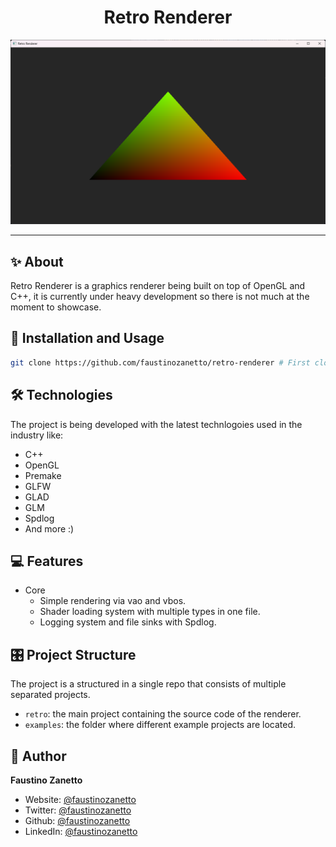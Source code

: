 <h1 align="center">Retro Renderer</h1>

<div align="center">
  <img src="assets/example-projects/simple-triangle-example.png" alt="Retro Renderer Showcase" />
  <hr/>
</div>

## ✨ About

Retro Renderer is a graphics renderer being built on top of OpenGL and C++, it is currently under heavy development so there is not much at the moment to showcase.

## 🚀 Installation and Usage

```sh
git clone https://github.com/faustinozanetto/retro-renderer # First clone the repo in your folder of choice.
```

## 🛠️ Technologies

The project is being developed with the latest technlogoies used in the industry like:

- C++
- OpenGL
- Premake
- GLFW
- GLAD
- GLM
- Spdlog
- And more :)

## 💻 Features

- Core
  - Simple rendering via vao and vbos.
  - Shader loading system with multiple types in one file.
  - Logging system and file sinks with Spdlog.

## 🎛️ Project Structure

The project is a structured in a single repo that consists of multiple separated projects.

- `retro`: the main project containing the source code of the renderer.
- `examples`: the folder where different example projects are located.

## 👤 Author

**Faustino Zanetto**

- Website: [@faustinozanetto](https://faustinozanetto.vercel.app)
- Twitter: [@faustinozanetto](https://twitter.com/faustinozanetto)
- Github: [@faustinozanetto](https://github.com/faustinozanetto)
- LinkedIn: [@faustinozanetto](https://linkedin.com/in/faustino-zanetto-4294a3213)